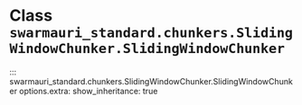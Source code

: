 # Class `swarmauri_standard.chunkers.SlidingWindowChunker.SlidingWindowChunker`

::: swarmauri_standard.chunkers.SlidingWindowChunker.SlidingWindowChunker
    options.extra:
      show_inheritance: true

